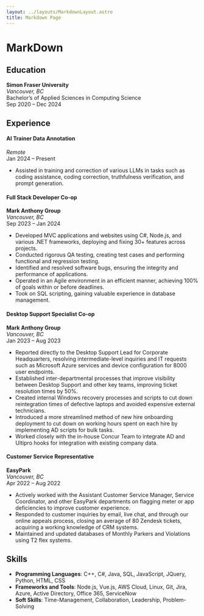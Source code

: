 ```yaml
---
layout: ../layouts/MarkdownLayout.astro
title: Markdown Page
---
```

# MarkDown

## Education
**Simon Fraser University**  
*Vancouver, BC*  
Bachelor’s of Applied Sciences in Computing Science  
Sep 2020 – Dec 2024

## Experience

#### AI Trainer Data Annotation
*Remote*  
Jan 2024 – Present
- Assisted in training and correction of various LLMs in tasks such as coding assistance, coding correction, truthfulness verification, and prompt generation.

#### Full Stack Developer Co-op
**Mark Anthony Group**  
*Vancouver, BC*  
Sep 2023 – Jan 2024
- Developed MVC applications and websites using C#, Node.js, and various .NET frameworks, deploying and fixing 30+ features across projects.
- Conducted rigorous QA testing, creating test cases and performing functional and regression testing.
- Identified and resolved software bugs, ensuring the integrity and performance of applications.
- Operated in an Agile environment in an efficient manner, achieving 100% of goals within or before deadlines.
- Took on SQL scripting, gaining valuable experience in database management.

#### Desktop Support Specialist Co-op
**Mark Anthony Group**  
*Vancouver, BC*  
Jan 2023 – Aug 2023
- Reported directly to the Desktop Support Lead for Corporate Headquarters, resolving intermediate-level inquiries and IT requests such as Microsoft Azure services and device configuration for 8000 user endpoints.
- Established inter-departmental processes that improve visibility between Desktop Support and other key teams, improving ticket resolution times by 50%.
- Created internal Windows recovery processes and scripts to cut down reintegration times of defective laptops and avoided expensive external technicians.
- Introduced a more streamlined method of new hire onboarding deployment to cut down on working hours spent on each hire by implementing AD scripts for bulk tasks.
- Worked closely with the in-house Concur Team to integrate AD and Ultipro hooks for integration with existing company data.

#### Customer Service Representative
**EasyPark**  
*Vancouver, BC*  
Apr 2022 – Aug 2022
- Actively worked with the Assistant Customer Service Manager, Service Coordinator, and other EasyPark departments on flagging meter or app deficiencies to improve customer experience.
- Responded to customer inquiries by email, live chat, and through our online appeals process, closing an average of 80 Zendesk tickets, acquiring a working knowledge of CRM systems.
- Maintained and updated databases of Monthly Parkers and Violations using T2 flex systems.

## Skills
- **Programming Languages**: C++, C#, Java, SQL, JavaScript, JQuery, Python, HTML, CSS
- **Frameworks and Tools**: Node.js, Vue.js, AWS Cloud, Linux, Git, Jira, Azure, Active Directory, Office 365, ServiceNow
- **Soft Skills**: Time-Management, Collaboration, Leadership, Problem-Solving
